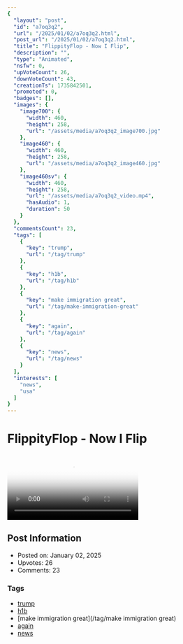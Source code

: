 ```yaml
---
{
  "layout": "post",
  "id": "a7oq3q2",
  "url": "/2025/01/02/a7oq3q2.html",
  "post_url": "/2025/01/02/a7oq3q2.html",
  "title": "FlippityFlop - Now I Flip",
  "description": "",
  "type": "Animated",
  "nsfw": 0,
  "upVoteCount": 26,
  "downVoteCount": 43,
  "creationTs": 1735842501,
  "promoted": 0,
  "badges": [],
  "images": {
    "image700": {
      "width": 460,
      "height": 258,
      "url": "/assets/media/a7oq3q2_image700.jpg"
    },
    "image460": {
      "width": 460,
      "height": 258,
      "url": "/assets/media/a7oq3q2_image460.jpg"
    },
    "image460sv": {
      "width": 460,
      "height": 258,
      "url": "/assets/media/a7oq3q2_video.mp4",
      "hasAudio": 1,
      "duration": 50
    }
  },
  "commentsCount": 23,
  "tags": [
    {
      "key": "trump",
      "url": "/tag/trump"
    },
    {
      "key": "h1b",
      "url": "/tag/h1b"
    },
    {
      "key": "make immigration great",
      "url": "/tag/make-immigration-great"
    },
    {
      "key": "again",
      "url": "/tag/again"
    },
    {
      "key": "news",
      "url": "/tag/news"
    }
  ],
  "interests": [
    "news",
    "usa"
  ]
}
---
```


# FlippityFlop - Now I Flip

<video controls playsinline loop poster="/assets/media/a7oq3q2_image460.jpg">
  <source src="/assets/media/a7oq3q2_video.mp4" type="video/mp4">
  Your browser does not support the video tag.
</video>

## Post Information

- Posted on: January 02, 2025
- Upvotes: 26
- Comments: 23

### Tags

- [trump](/tag/trump)
- [h1b](/tag/h1b)
- [make immigration great](/tag/make immigration great)
- [again](/tag/again)
- [news](/tag/news)
